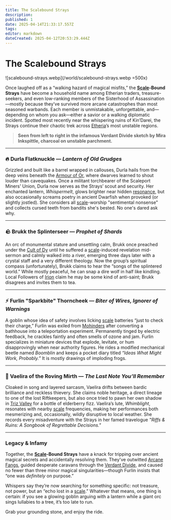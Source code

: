 ```yaml
---
title: The Scalebound Strays
description: 
published: 1
date: 2025-04-14T21:33:17.557Z
tags: 
editor: markdown
dateCreated: 2025-04-12T20:53:29.444Z
---
```


# The Scalebound Strays

![scalebound-strays.webp](/world/scalebound-strays.webp =500x)

Once laughed off as a “walking hazard of magical misfits,” the **[Scale](/location/scale.md)-Bound Strays** have become a household name among Etherian traders, treasure-seekers, and even low-ranking members of the Sisterhood of Assassination—mostly because they’ve survived more arcane catastrophes than most seasoned warbands. Each member is unmistakable, unforgettable, and—depending on whom you ask—either a savior or a walking diplomatic incident. Spotted most recently near the whispering ruins of Kin’Darei, the Strays continue their chaotic trek across [Etheria](/etheria.md)’s most unstable regions.

> **Seen from left to right in the infamous Verdant Divide sketch by Mira Inkspittle, charcoal on unstable parchment.**  

---

### 🔥 **Durla Flatknuckle** — *Lantern of Old Grudges*

Grizzled and built like a barrel wrapped in callouses, Durla hails from the deep veins beneath the [Armour of Or](/location/scale/armour-of-or.md), where dwarves learned to shout louder than cavequakes. Once a militant torchbearer of the Scaleport Miners' Union, Durla now serves as the Strays’ scout and security. Her enchanted lantern, *Whispermelt*, glows brighter near hidden [resonance](/structure/mechanic/resonance.md), but also occasionally screams poetry in ancient Dwarfish when provoked (or slightly jostled). She considers all [scale](/location/scale.md)-worship "sentimental nonsense" and collects cursed teeth from bandits she's bested. No one's dared ask why.

---

### 🪨 **Brukk the Splinterseer** — *Prophet of Shards*

An orc of monumental stature and unsettling calm, Brukk once preached under the [Cult of Dy](/structure/social/factions/cult-of-dy.md) until he suffered a [scale](/location/scale.md)-induced revelation mid-sermon and calmly walked into a river, emerging three days later with a crystal staff and a very different theology. Now the group’s spiritual compass (unfortunately), Brukk claims to hear the “songs of the splintered world.” While mostly peaceful, he can snap a dire wolf in half like kindling. Local Followers of [Irion](/being/deity/irion.md) claim he may be some kind of anti-saint; Brukk disagrees and invites them to tea.

---

### ⚡ **Furlin "Sparkbite" Thorncheek** — *Biter of Wires, Ignorer of Warnings*

A goblin whose idea of safety involves licking [scale](/location/scale.md) batteries “just to check their charge,” Furlin was exiled from [Mohinders](/location/settlement/city/mohinders.md) after converting a bathhouse into a teleportation experiment. Permanently tinged by electric feedback, he crackles faintly and often smells of ozone and jam. Furlin specializes in miniature devices that explode, levitate, or hum disapprovingly when near authority figures. He rides a modified mechanical beetle named *Boomblin* and keeps a pocket diary titled *“Ideas What Might Work, Probably.”* It is mostly drawings of imploding frogs.

---

### 🌙 **Vaelira of the Roving Mirth** — *The Last Note You’ll Remember*

Cloaked in song and layered sarcasm, Vaelira drifts between bardic brilliance and reckless thievery. She claims noble heritage, a direct lineage to one of the lost Riftkeepers, but also once tried to pawn her own shadow in [Triz Valley](/location/settlement/city/triz-valley.md) for a bottle of elderberry fizz. Vaelira’s lute, *Whimblight*, resonates with nearby [scale](/location/scale.md) frequencies, making her performances both mesmerizing and, occasionally, wildly disruptive to local weather. She records every misadventure with the Strays in her famed travelogue *"Riffs & Ruins: A Songbook of Regrettable Decisions."*

---

### Legacy & Infamy

Together, the **[Scale](/location/scale.md)-Bound Strays** have a knack for tripping over ancient magical secrets and accidentally resolving them. They've outwitted [Arcane Fangs](/structure/social/factions/arcane-fangs.md), guided desperate caravans through the [Verdant Divide](/area/verdant-divide.md), and caused no fewer than three minor magical singularities—though Furlin insists that “one was *definitely* on purpose.” 

Whispers say they’re now searching for something specific: not treasure, not power, but an “echo lost in a [scale](/location/scale.md).” Whatever that means, one thing is certain: if you see a glowing goblin arguing with a lantern while a giant orc sings lullabies to a tree, it’s too late to run.

Grab your grounding stone, and enjoy the ride.
